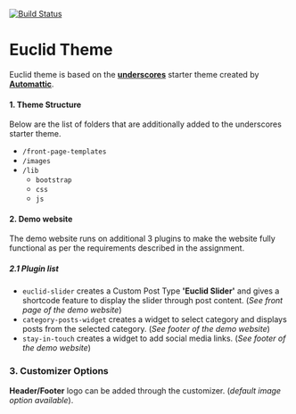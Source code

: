[![Build Status](https://travis-ci.org/Automattic/_s.svg?branch=master)](https://travis-ci.org/Automattic/_s)

Euclid Theme
============

Euclid theme is based on the [**underscores**](http://underscores.me/) starter theme created by [**Automattic**](https://automattic.com/).

#### 1. Theme Structure
Below are the list of folders that are additionally added to the underscores starter theme.
* `/front-page-templates`
* `/images`
* `/lib`
    * `bootstrap`
    * `css`
    * `js`

#### 2. Demo website
The demo website runs on additional 3 plugins to make the website fully functional
as per the requirements described in the assignment.

##### 2.1 Plugin list
* `euclid-slider` creates a Custom Post Type **'Euclid Slider'** and gives a shortcode feature to display the slider through post content. (*See front page of the demo website*)
* `category-posts-widget` creates a widget to select category and displays posts from the selected category. (*See footer of the demo website*)
* `stay-in-touch` creates a widget to add social media links. (*See footer of the demo website*)

### 3. Customizer Options
**Header/Footer** logo can be added through the customizer. (*default image option available*).